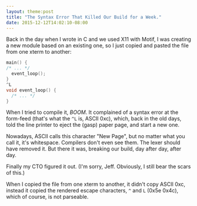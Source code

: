```yaml
---
layout: theme:post
title: "The Syntax Error That Killed Our Build for a Week."
date: 2015-12-12T14:02:10-08:00
---
```

Back in the day when I wrote in C and we used X11 with Motif, I was creating a new module based on an existing one, so I just
copied and pasted the file from one xterm to another:

```C
main() {
/* ... */
  event_loop();
}
^L
void event_loop() {
  /* ... */
}
```

When I tried to compile it, *BOOM*. It complained of a syntax error at the form-feed (that's what the `^L` is, ASCII 0xc), 
which, back in the old days, told the line printer to eject the (gasp) paper page, and start a new one. 

Nowadays, ASCII calls this character "New Page", but no matter what you call it, it's whitespace. Compilers don't even see them.
The lexer should have removed it. But there it was, breaking our build, day after day, after day.

Finally my CTO figured it out. (I'm sorry, Jeff. Obviously, I still bear the scars of this.)

When I copied the file from one xterm to another, it didn't copy ASCII 0xc, instead it copied the rendered escape characters,
`^` and `L` (0x5e 0x4c), which of course, is not parseable.
